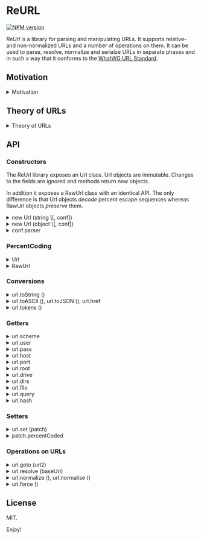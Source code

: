 # ReURL

[![NPM version][npm-image]][npm-url]

_ReUrl_ is a library for parsing and manipulating URLs. It supports relative- and non-normalized URLs and a number of operations on them. It can be used to parse, resolve, normalize and serialze URLs in separate phases and in such a way that it conforms to the [WhatWG URL Standard][1]. 

[1]: https://url.spec.whatwg.org/
[npm-image]: https://img.shields.io/npm/v/reurl.svg
[npm-url]: https://npmjs.org/package/reurl

## Motivation
<details><summary> Motivation </summary>

I wrote this library because I needed a library that supported non-normalized and relative URLs but I also wanted to be certain that it followed the specification completely. 

The [WhatWG URL Standard][1] defines URLs in terms of a parser algorithm that resolves URLs, normalizes URLs and serializes URL components in one pass. Thus to implement a library that follows the standard, but also supports more versatile set of operations on relative, and non-normalized URLs, I had to disentangle these phases from the specification and to some extent rephrase the specification in more elementary terms. 

Eventually I came up with a small 'theory' of URLs that I found very helpful and I based the library on that. 
</details>

## Theory of URLs

<details><summary>Theory of URLs</summary>

### URLs

An **URL** is a sequence of tokens where tokens are tuples (_type_, _value_), where

  - _type_ is taken from the set { **scheme**, **authority**, **drive**, **root**, **directory**, **file**, **query**, **fragment** } and
  - if _type_ is **authority** then value is an **Authority**, otherwise value is a string.

URLs are subject to the following structural constraints:

  - URLs contain at most one token per type, except for **directory**-tokens (of which they may have any amount),
  - tokens are ordered by type according to **scheme** < **authority** < **drive** < **root** < **directory** < **file** < **query** < **fragment** and
  - if an URL has an **authority** or a **drive** token, and it has a **directory** or a **file** token, then it also has a **root** token. 

An **Authority** is a named tuple (_username_, _password_, _hostname_, _port_) where

  - _hostname_ is an ipv6-address, an opaque-host-string, an ipv4-address, a domain (-string) or the empty string. 
  - _username_ and _password_ are either null or a string,
  - port is either null or an integer in the range 0 to 2<sup>16</sup>–1. 

Autorities are subject to the following constraints:

  - if _password_ is a string, then _username_ is a string.  
  - if _hostname_ is the empty string, then _port_, _username_ and _password_ are null. 


### File URLs

There are two additional constraints that set file URLs apart form non-file URLs. 

- If an URL has a **scheme** token whose value _is not_ `file` then it must not have a **drive** token. 
- If an URL has a **scheme** token whose value _is_ `file` and it has an **authority** token then *password*, *username* and *port* must be null. 


### Operations on URLs

By the definition above, URLs are a special case of ordered lists, where 
the ordering reflects the hierarchical structure of the URL. 
This makes it relatively easy to define and implement the key operations on URLs, as follows:

* The **type** of an URL (type _url_) is defined to be:
  - **fragment** if _url_ is the empty URL.
  - The type of its first token otherwise. 

* The **type-limited prefix** (_url1_ upto _t_) is defined to be
  - the _shortest_ prefix of _url1_ that contains
    - all tokens of _url1_ with a type strictly smaller than _t_ and
    - all **directory** tokens with a type weakly smaller than _t_. 

* The **goto** operation (_url1_ goto _url2_) is defined to return:
  - the _shortest_ URL that has _url1_ upto (type _url2_) as a prefix and _url2_ as a postfix. 

* The **_nonstrict_ goto** operation (_url1_ goto' _url2_) is defined to be (_url1_ goto _url2'_) where
  - _url2'_ is _url2_ with the **scheme** token removed if it equals the **scheme** token of _url1_, or _url2_ otherwise. 


### Properties

Some properties of URLs and their operations:

- type (url1 goto url2) is the least type of {type url1, type url2}. 
- (url1 goto url2) goto url3 = url1 goto (url2 goto url3). 
- empty goto url2 = url2. 
- url1 goto empty = url1 is **not** true in general (the fragment is dropped). 
- similar for goto'. 
- url2 is a postfix of (url1 goto url2) but not necessarily of (url1 goto' url2).
</details>

## API

### Constructors

The ReUrl library exposes an Url class. Url objects are immutable. Changes to the fields are ignored and methods return new objects. 

In addition it exposes a RawUrl class with an identical API. The only difference is that Url objects _decode_ percent escape sequences whereas RawUrl objects _preserve_ them. 


<details><summary>new Url (string \[, conf])</summary>

Construct a new Url object from an URL-string. The optional _conf_ argument, if present must be a configuration object as described below. 

```javascript
var url = new Url ('sc:/foo/bar')
console.log ([...url.tokens ()])
// => [ ['scheme', 'sc'], ['root', '/'], ['dir', 'foo'], ['file', 'bar'] ]
```
</details>
<details><summary>new Url (object \[, conf])</summary>

Construct a new Url object from any object, possibly an Url object itself. The optional conf argument, if present, must be a configuration object as described below. 
Throws an error if the object cannot be coerced into a valid URL. 

```javascript
var url = new Url ({ scheme:'file', dirs:['foo', 'buzz'], file:'abc' })
console.log (url.toString ())
// => 'file:foo/buzz/abc'
```
</details>
<details><summary>conf.parser</summary>

You can pass a configuration object with a **parser** property to the Url constructor to trigger scheme-specific parsing behaviour for relative, scheme-less URL-strings. 

The scheme determines support for windows drive-letters and backslash separators.
Drive-letters are only supported in `file` URL-strings, and backslash separators are limited to `file`, `http`, `https`, `ws`, `wss` and `ftp` URL-strings. 

```javascript
var url = new Url ('/c:/foo\\bar', { parser:'file' })
console.log ([...url.tokens ()])
// => [ ['drive', 'c:'], ['root', '/'], ['dir', 'foo'], ['file', 'bar'] ]
```
```javascript
var url = new Url ('/c:/foo\\bar', { parser:'http' })
console.log ([...url.tokens ()])
// => [ ['root', '/'], ['dir', 'c:'], ['dir', 'foo'], ['file', 'bar'] ]
```
```javascript
var url = new Url ('/c:/foo\\bar')
console.log ([...url.tokens ()])
// => [ ['root', '/'], ['dir', 'c:'], ['file', 'foo\\bar'] ]
```
</details>

### PercentCoding

<details><summary>Url</summary>

For Url objects the URL parser **decodes** percent-escape-sequences, getters report percent-decoded values and the _set_ method assumes that its input is percent-decoded unless explicitly specified otherwise. 

```javascript
var url = new Url ('//host/%61bc')
url.file // => 'abc'
url = url.set ({ query:'%def' })
url.query // => '%def'
url.toString () // => '//host/abc?%25def'
```

</details>
<details><summary>RawUrl</summary>

For RawUrl objects the parser **preserves** percent-escape-sequences, getters report values with percent-escape-sequenes preserved and _set_ expects values in which % signs start a percent-escape sequence. 

```javascript
var url = new RawUrl ('//host/%61bc')
url.file // => '%61bc'
url = url.set ({ query:'%25%64ef' })
url.query // => '%25%64ef'
url.toString () // => '//host/%61bc?%25%64ef'
```
</details>

### Conversions

<details><summary>url.toString ()</summary>

Converts an Url object to a string. Percent encodes only a minimal set of codepoints. The resulting string may contain non-ASCII codepoints. 

```javascript
var url = new Url ('http://🌿🌿🌿/{braces}/hʌɪ')
url.toString ()
// => 'http://🌿🌿🌿/%7Bbraces%7D/hʌɪ'
```

</details>
<details><summary>url.toASCII (), url.toJSON (), url.href</summary>

Converts an Url object to a string that only contains ASCII code points.  Non-ASCII codepoints in components will be percent encoded and/ or punycoded. 

```javascript
var url = new Url ('http://🌿🌿🌿/{braces}/hʌɪ')
url.toASCII ()
// => 'http://xn--8h8haa/%7Bbraces%7D/h%CA%8C%C9%AA'
```
</details>
<details><summary>url.tokens ()</summary>

Returns a token iterator for the Url, modeling the sequence of URL tokens as described in the [theory](#theory) section above. 

```javascript
[...new Url ('http://example.com/foo/bar/baz?q#h') .tokens ()]
// => 
// [ [ 'scheme', 'http' ],
//   [ 'auth', { user: null, pass: null, host: 'example.com', port: null } ],
//   [ 'root', '/' ],
//   [ 'dir', 'foo' ],
//   [ 'dir', 'bar' ],
//   [ 'file', 'baz' ],
//   [ 'query', 'q' ],
//   [ 'hash', 'h' ] ]
```
</details>


### Getters

<details><summary>url.scheme</summary>

A getter that returns the scheme of `url` as a string,
or `null` if no scheme part is present (e.g. in relative URLs) . 

```javascript
new Url ('http://foo?search#baz') .scheme
// => 'http'
```

```javascript
new Url ('/abc/?') .scheme
// => null
```
</details>
<details><summary>url.user</summary>

A getter that returns the username of `url` as a string,
or `null` if the URL has no authority or credentials. 

```javascript
new Url ('http://joe@localhost') .user
// => 'joe'
```

```javascript
new Url ('//host/abc') .user
// => null
```
</details>
<details><summary>url.pass</summary>

A getter that returns the password of `url` as a string,
or `null` if the URL has no authority, credentials or password. 

```javascript
new Url ('http://joe@localhost') .pass
// => null
```

```javascript
new Url ('http://host') .pass
// => null
```

```javascript
new Url ('http://joe:pass@localhost') .pass
// => 'pass'
```

```javascript
new Url ('http://joe:@localhost') .pass
// => ''
```
</details>
<details><summary>url.host</summary>

A getter that returns the hostname of `url` as a string,
or `null` if no authority is present. 

```javascript
new Url ('http://localhost') .host
// => 'localhost'
```

```javascript
new Url ('http:foo') .host
// => null
```

```javascript
new Url ('/foo') .host
// => null
```
</details>
<details><summary>url.port</summary>

A getter that returns the port of `url`,
or `null` if no authority or port are present. 

```javascript
new Url ('http://localhost:8080') .port
// => 8080
```

```javascript
new Url ('foo://host:/foo') .port
// => ''
```

```javascript
new Url ('foo://host/foo') .port
// => null
```
</details>
<details><summary>url.root</summary>

A getter that returns a string `'/'` if `url` has an absolute path
or `null` otherwise.  
It is possible for file URLs to have a drive, but not a root. 

```javascript
new Url ('foo://localhost?q') .root
// => null
```

```javascript
new Url ('foo://localhost/') .root
// => '/'
```

```javascript
new Url ('foo/bar') .root
// => null
```

```javascript
new Url ('/foo/bar') .root
// => '/'
```

```javascript
new Url ('file://c:') .root
// => null
```

```javascript
new Url ('file://c:/') .root
// => '/'
```
</details>
<details><summary>url.drive</summary>

A getter that returns the drive of `url` as a string
or `null` if no drive is present.  
Note that the presence of drives
depends on the parser settings and/ or URL scheme. 

```javascript
new Url ('file://c:') .drive
// => 'c:'
```

```javascript
new Url ('http://c:') .drive
// => null
```

```javascript
new Url ('/c:/foo/bar', 'file') .drive
// => 'c:'
```

```javascript
new Url ('/c:/foo/bar') .drive
// => null
```
</details>
<details><summary>url.dirs</summary>

TODO

</details>
<details><summary>url.file</summary>

TODO

</details>
<details><summary>url.query</summary>

A getter that returns the query part of `url` as a string,
or `null` if no such part is present. 

```javascript
new Url ('http://foo?search#baz') .query
// => 'search'
```

```javascript
new Url ('/abc/?') .query
// => ''
```

```javascript
new Url ('/abc/') .query
// => null
```
</details>
<details><summary>url.hash</summary>

A getter that returns the hash part of `url` as a string, 
or `null` if no such part is present. 

```javascript
new Url ('http://foo#baz') .hash
// => 'baz'
```

```javascript
new Url ('/abc/#') .hash
// => ''
```

```javascript
new Url ('/abc/') .hash
// => null
```
</details>


### Setters

<details><summary>url.set (patch)</summary>

Url objects are immutable, therefore setting and removing components is achieved via a _set_ method that takes a _patch_ object. 

The _patch_ object may contain one or more keys being 
**scheme**, **user**, **pass**, **host**, **port**, **drive**, **root**, **dirs**, **file**, **query** and/ or **hash**. To remove a component you can set its value to null.

If present;
– **port** must be `null`, a string, or a number
– **dirs** must be an array of strings
– **root** may be anything and is converted to `'/'` if truth-y and to `null` otherwise
– all others must be `null` or a string. 

```javascript
new Url ('//host/dir/file')
  .set ({ host:null, query:'q', hash:'h' })
  .toString ()
// => '/dir/file?q#h'
```

##### Additional resets

For security reasons, setting the **user** will reset **pass** to `null` unless a value is supplied for it as well. 
Setting the **host** will reset **user**, **pass** and **port** to `null` unless values are supplied for them as well. 

```javascript
new Url ('http://joe:secret@example.com')
  .set ({ user:'jane' })
  .toString ()
// => 'http://jane@example.com'
```
```javascript
new Url ('http://joe:secret@localhost:8080')
  .set ({ host:'example.com' })
  .toString ()
// => 'http://example.com'
```


</details>
<details><summary>patch.percentCoded</summary>

The _patch_ may have an additional key **percentCoded** with a boolean value to indicate that strings in the patch contain percent encode sequences.

This means that you can pass percent-_encoded_ values to Url.set by explicity setting **percentCoded** to true. The values will then be decoded. 

```javascript
var url = new Url ('//host/')
url = url.set ({ file:'%61bc-%25-sign', percentCoded:true })
url.file // => 'abc-%-sign'
log (url.toString ()) // => '//host/abc-%25-sign'
```

You can pass percent-_decoded_ values to RawUrl.set by explicitly setting **percentCoded** to false. Percent characters in values will then be encoded; specifically, they will be replaced with `%25`. 

```javascript
var rawUrl = new RawUrl ('//host/')
rawUrl = rawUrl.set ({ file:'abc-%-sign', percentCoded:false })
rawUrl.file // => 'abc-%25-sign'
rawUrl.toString () // => '//host/abc-%25-sign'
```

**Note** that if no percentCoded value is specified, then Url.set assumes percentCoded to be _false_ whilst RawUrl.set assumes percentCoded to be _true_. 

```javascript
var url = new Url ('//host/') .set ({ file:'%61bc' })
url.file // => '%61bc'
url.toString () // => '//host/%2561bc'
```
```javascript
var rawUrl = new RawUrl ('//host/') .set ({ file:'%61bc' })
url.file // => '%61bc'
rawUrl.toString () // => '//host/%61bc'
```

</details>


### Operations on URLs

<details><summary>url.goto (url2)</summary>

Returns a new Url object by 'extending' `url` with `url2`, where url2 may be a string or an Url object. 

```javascript
new Url ('/foo/bar') .goto ('baz/index.html') .toString ()
// => '/foo/baz/index.html'
```
```javascript
new Url ('/foo/bar') .goto ('//host/path') .toString ()
// => '//host/path'
```
```javascript
new Url ('http://foo/bar/baz/') .goto ('./../bee') .toString ()
// => 'http://foo/bar/baz/./../bee'
```

If `other` is a string, it will be parsed with the scheme of `url` as a fallback scheme. TODO if the scheme is null, use the conf of `url`. 

```javascript
new Url ('file://host/dir/') .goto ('/c:/dir2/') .toString ()
// => 'file://host/c:/dir2/'
```

</details>
<details><summary>url.resolve (baseUrl)</summary>

Resolve an Url object `url` against a baseUrl. This is similar to
`baseUrl.goto (url)` but in addition it throws an error if it would not result in a base URL, being an URL that has at least a scheme and an authority. 
</details>
<details><summary>url.normalize (), url.normalise ()</summary>

Returns a new Url object by normalizing `url`. 
This interprets a.o. `.` and `..` segments within the path and removes default ports and trivial usernames/ passwords from the authority of `url`. 

```javascript
new Url ('http://foo/bar/baz/./../bee') .normalize () .toString ()
// => 'http://foo/bar/bee'
```
</details>
<details><summary>url.force ()</summary>

Forcibly convert an Url to a base URL according to the WhatWG URL standard. 

- In `file` URLs without hostname, the hostname will be set to `''`. 
- For URLs that have a scheme being one of `http`, `https`, `ws`, `wss` or `ftp` and an absent or empty authority, the authority component will be 'stolen from the first nonempty path segment'. 
- An error is thrown if the Url cannot be forced. This happens if it has no scheme, or if it has an empty host and no non-empty path segment. 

```javascript
new Url ('http:foo/bar') .force () .toString ()
// => 'http://foo/bar'
```
```javascript
new Url ('http:/foo/bar') .force () .toString ()
// => 'http://foo/bar'
```
```javascript
new Url ('http://foo/bar') .force () .toString ()
// => 'http://foo/bar'
```
```javascript
new Url ('http:///foo/bar') .force () .toString ()
// => 'http://foo/bar'
```
</details>

## License

MIT. 

Enjoy!
